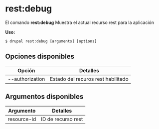 # rest:debug
El comando **rest:debug** Muestra el actual recurso rest para la aplicación

**Uso:**
```
$ drupal rest:debug [arguments] [options] 
```

## Opciones disponibles
Opción | Detalles
-------|-------------
--authorization | Estado del recuros rest habilitado | deshabilitado

## Argumentos disponibles
Argumento | Detalles
---------|-------------
resource-id | ID de recurso rest
